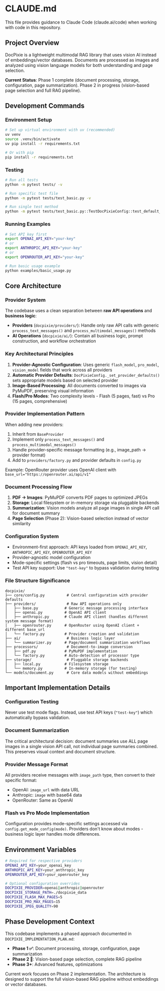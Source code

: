 # CLAUDE.md

This file provides guidance to Claude Code (claude.ai/code) when working with code in this repository.

## Project Overview

DocPixie is a lightweight multimodal RAG library that uses vision AI instead of embeddings/vector databases. Documents are processed as images and analyzed using vision language models for both understanding and page selection.

**Current Status**: Phase 1 complete (document processing, storage, configuration, page summarization). Phase 2 in progress (vision-based page selection and full RAG pipeline).

## Development Commands

### Environment Setup
```bash
# Set up virtual environment with uv (recommended)
uv venv
source .venv/bin/activate
uv pip install -r requirements.txt

# Or with pip
pip install -r requirements.txt
```

### Testing
```bash
# Run all tests
python -m pytest tests/ -v

# Run specific test file
python -m pytest tests/test_basic.py -v

# Run single test method
python -m pytest tests/test_basic.py::TestDocPixieConfig::test_default_config -v
```

### Running Examples
```bash
# Set API key first
export OPENAI_API_KEY="your-key"
# or 
export ANTHROPIC_API_KEY="your-key"
# or
export OPENROUTER_API_KEY="your-key"

# Run basic usage example
python examples/basic_usage.py
```

## Core Architecture

### Provider System
The codebase uses a clean separation between **raw API operations** and **business logic**:

- **Providers** (`docpixie/providers/`): Handle only raw API calls with generic `process_text_messages()` and `process_multimodal_messages()` methods
- **AI Operations** (`docpixie/ai/`): Contain all business logic, prompt construction, and workflow orchestration

### Key Architectural Principles

1. **Provider-Agnostic Configuration**: Uses generic `flash_model`, `pro_model`, `vision_model` fields that work across all providers
2. **Automatic Provider Defaults**: `DocPixieConfig._set_provider_defaults()` sets appropriate models based on selected provider
3. **Image-Based Processing**: All documents converted to images via PyMuPDF, preserving visual information
4. **Flash/Pro Modes**: Two complexity levels - Flash (5 pages, fast) vs Pro (15 pages, comprehensive)

### Provider Implementation Pattern
When adding new providers:
1. Inherit from `BaseProvider`
2. Implement only `process_text_messages()` and `process_multimodal_messages()`
3. Handle provider-specific message formatting (e.g., image_path → provider format)
4. Add to `providers/factory.py` and provider defaults in `config.py`

Example: OpenRouter provider uses OpenAI client with `base_url="https://openrouter.ai/api/v1"`

### Document Processing Flow
1. **PDF → Images**: PyMuPDF converts PDF pages to optimized JPEGs
2. **Storage**: Local filesystem or in-memory storage via pluggable backends
3. **Summarization**: Vision models analyze all page images in single API call for document summary
4. **Page Selection** (Phase 2): Vision-based selection instead of vector similarity

### Configuration System
- Environment-first approach: API keys loaded from `OPENAI_API_KEY`, `ANTHROPIC_API_KEY`, `OPENROUTER_API_KEY`
- Provider-agnostic model configuration
- Mode-specific settings (flash vs pro timeouts, page limits, vision detail)
- Test API key support: Use `"test-key"` to bypass validation during testing

### File Structure Significance

```
docpixie/
├── core/config.py          # Central configuration with provider defaults
├── providers/              # Raw API operations only
│   ├── base.py            # Generic message processing interface
│   ├── openai.py          # OpenAI API client
│   ├── anthropic.py       # Claude API client (handles different system message format)
│   ├── openrouter.py      # OpenRouter using OpenAI client + different base_url
│   └── factory.py         # Provider creation and validation
├── ai/                     # Business logic layer
│   └── summarizer.py      # Page/document summarization workflows
├── processors/             # Document-to-image conversion
│   ├── pdf.py             # PyMuPDF implementation
│   └── factory.py         # Auto-detection of processor type
├── storage/                # Pluggable storage backends
│   ├── local.py           # Filesystem storage
│   └── memory.py          # In-memory storage (for testing)
└── models/document.py      # Core data models without embeddings
```

## Important Implementation Details

### Configuration Testing
Never use test mode flags. Instead, use test API keys (`"test-key"`) which automatically bypass validation.

### Document Summarization
The critical architectural decision: document summaries use ALL page images in a single vision API call, not individual page summaries combined. This preserves visual context and document structure.

### Provider Message Format
All providers receive messages with `image_path` type, then convert to their specific format:
- OpenAI: `image_url` with data URL
- Anthropic: `image` with base64 data  
- OpenRouter: Same as OpenAI

### Flash vs Pro Mode Implementation
Configuration provides mode-specific settings accessed via `config.get_mode_config(mode)`. Providers don't know about modes - business logic layer handles mode differences.

## Environment Variables

```bash
# Required for respective providers
OPENAI_API_KEY=your_openai_key
ANTHROPIC_API_KEY=your_anthropic_key  
OPENROUTER_API_KEY=your_openrouter_key

# Optional configuration overrides
DOCPIXIE_PROVIDER=openai|anthropic|openrouter
DOCPIXIE_STORAGE_PATH=./docpixie_data
DOCPIXIE_FLASH_MAX_PAGES=5
DOCPIXIE_PRO_MAX_PAGES=15
DOCPIXIE_JPEG_QUALITY=90
```

## Phase Development Context

This codebase implements a phased approach documented in `DOCPIXIE_IMPLEMENTATION_PLAN.md`:

- **Phase 1 ✅**: Document processing, storage, configuration, page summarization
- **Phase 2 🚧**: Vision-based page selection, complete RAG pipeline  
- **Phase 3+**: Advanced features, optimizations

Current work focuses on Phase 2 implementation. The architecture is designed to support the full vision-based RAG pipeline without embeddings or vector databases.